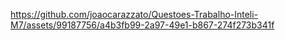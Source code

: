 

https://github.com/joaocarazzato/Questoes-Trabalho-Inteli-M7/assets/99187756/a4b3fb99-2a97-49e1-b867-274f273b341f

